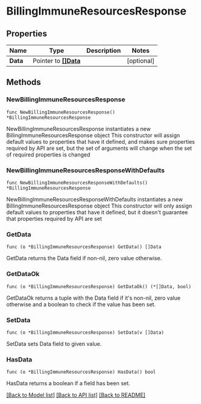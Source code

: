 # BillingImmuneResourcesResponse

## Properties

Name | Type | Description | Notes
------------ | ------------- | ------------- | -------------
**Data** | Pointer to [**[]Data**](Data.md) |  | [optional] 

## Methods

### NewBillingImmuneResourcesResponse

`func NewBillingImmuneResourcesResponse() *BillingImmuneResourcesResponse`

NewBillingImmuneResourcesResponse instantiates a new BillingImmuneResourcesResponse object
This constructor will assign default values to properties that have it defined,
and makes sure properties required by API are set, but the set of arguments
will change when the set of required properties is changed

### NewBillingImmuneResourcesResponseWithDefaults

`func NewBillingImmuneResourcesResponseWithDefaults() *BillingImmuneResourcesResponse`

NewBillingImmuneResourcesResponseWithDefaults instantiates a new BillingImmuneResourcesResponse object
This constructor will only assign default values to properties that have it defined,
but it doesn't guarantee that properties required by API are set

### GetData

`func (o *BillingImmuneResourcesResponse) GetData() []Data`

GetData returns the Data field if non-nil, zero value otherwise.

### GetDataOk

`func (o *BillingImmuneResourcesResponse) GetDataOk() (*[]Data, bool)`

GetDataOk returns a tuple with the Data field if it's non-nil, zero value otherwise
and a boolean to check if the value has been set.

### SetData

`func (o *BillingImmuneResourcesResponse) SetData(v []Data)`

SetData sets Data field to given value.

### HasData

`func (o *BillingImmuneResourcesResponse) HasData() bool`

HasData returns a boolean if a field has been set.


[[Back to Model list]](../README.md#documentation-for-models) [[Back to API list]](../README.md#documentation-for-api-endpoints) [[Back to README]](../README.md)



